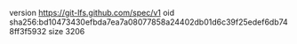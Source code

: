 version https://git-lfs.github.com/spec/v1
oid sha256:bd10473430efbda7ea7a08077858a24402db01d6c39f25edef6db748ff3f5932
size 3206
